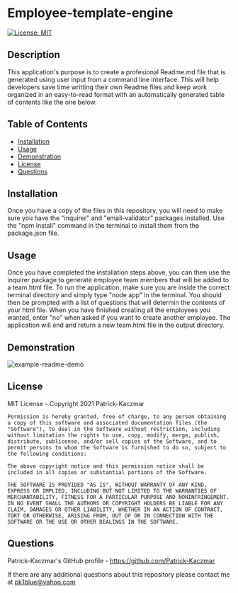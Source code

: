 # Employee-template-engine


[![License: MIT](https://img.shields.io/badge/License-MIT-yellow.svg)](https://opensource.org/licenses/MIT)

## Description
This application's purpose is to create a profesional Readme.md file that is generated using user input from a command line interface. This will help developers save time writting their own Readme files and keep work organized in an easy-to-read format with an automatically generated table of contents like the one below.

## Table of Contents
* [Installation](#Installation)
* [Usage](#Usage)
* [Demonstration](#Demonstration)
* [License](#License)
* [Questions](#Questions)

## Installation
Once you have a copy of the files in this repository, you will need to make sure you have the "inquirer" and "email-validator" packages installed. Use the "npm install" command in the terminal to install them from the package.json file.

## Usage
Once you have completed the installation steps above, you can then use the inquirer package to generate employee team members that will be added to a team.html file. To run the application, make sure you are inside the correct terminal directory and simply type "node app" in the terminal. You should then be prompted with a list of questions that will determin the contents of your html file. When you have finished creating all the employees you wanted, enter "no" when asked if you want to create another employee. The application will end and return a new team.html file in the output directory.

## Demonstration
![example-readme-demo](./assets/example-readme-demo.gif)

## License
MIT License - Copyright 2021 Patrick-Kaczmar

    Permission is hereby granted, free of charge, to any person obtaining a copy of this software and associated documentation files (the "Software"), to deal in the Software without restriction, including without limitation the rights to use, copy, modify, merge, publish, distribute, sublicense, and/or sell copies of the Software, and to permit persons to whom the Software is furnished to do so, subject to the following conditions:
    
    The above copyright notice and this permission notice shall be included in all copies or substantial portions of the Software.
    
    THE SOFTWARE IS PROVIDED "AS IS", WITHOUT WARRANTY OF ANY KIND, EXPRESS OR IMPLIED, INCLUDING BUT NOT LIMITED TO THE WARRANTIES OF MERCHANTABILITY, FITNESS FOR A PARTICULAR PURPOSE AND NONINFRINGEMENT. IN NO EVENT SHALL THE AUTHORS OR COPYRIGHT HOLDERS BE LIABLE FOR ANY CLAIM, DAMAGES OR OTHER LIABILITY, WHETHER IN AN ACTION OF CONTRACT, TORT OR OTHERWISE, ARISING FROM, OUT OF OR IN CONNECTION WITH THE SOFTWARE OR THE USE OR OTHER DEALINGS IN THE SOFTWARE.

## Questions
Patrick-Kaczmar's GitHub profile - https://github.com/Patrick-Kaczmar

If there are any additional questions about this repository please contact me at pk1blue@yahoo.com

